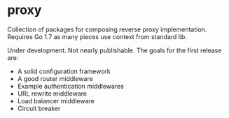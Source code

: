 # proxy

Collection of packages for composing reverse proxy implementation. Requires Go 1.7 as many pieces use context from standard lib.
  
Under development. Not nearly publishable. The goals for the first release are:
  - A solid configuration framework
  - A good router middleware
  - Example authentication middlewares
  - URL rewrite middleware
  - Load balancer middleware
  - Circuit breaker
